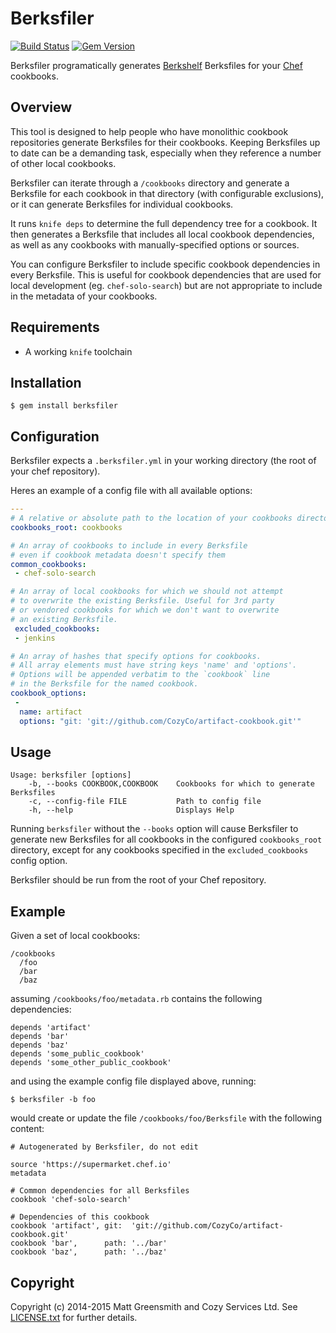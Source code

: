 # Berksfiler

[![Build Status](https://travis-ci.org/mgreensmith/berksfiler.svg)](https://travis-ci.org/mgreensmith/berksfiler)
[![Gem Version](https://badge.fury.io/rb/berksfiler.svg)](http://badge.fury.io/rb/berksfiler)

Berksfiler programatically generates [Berkshelf](http://berkshelf.com/) Berksfiles for your [Chef](https://www.chef.io/) cookbooks.

## Overview

This tool is designed to help people who have monolithic cookbook repositories generate Berksfiles for their cookbooks. Keeping Berksfiles up to date can be a demanding task, especially when they reference a number of other local cookbooks.

Berksfiler can iterate through a `/cookbooks` directory and generate a Berksfile for each cookbook in that directory (with configurable exclusions), or it can generate Berksfiles for individual cookbooks.

It runs `knife deps` to determine the full dependency tree for a cookbook. It then generates a Berksfile that includes all local cookbook dependencies, as well as any cookbooks with manually-specified options or sources.

You can configure Berksfiler to include specific cookbook dependencies in every Berksfile. This is useful for cookbook dependencies that are used for local development (eg. `chef-solo-search`) but are not appropriate to include in the metadata of your cookbooks.

## Requirements

  - A working `knife` toolchain

## Installation

    $ gem install berksfiler

## Configuration

Berksfiler expects a `.berksfiler.yml` in your working directory (the root of your chef repository).

Heres an example of a config file with all available options:

```yaml
---
# A relative or absolute path to the location of your cookbooks directory.
cookbooks_root: cookbooks

# An array of cookbooks to include in every Berksfile
# even if cookbook metadata doesn't specify them
common_cookbooks:
 - chef-solo-search

# An array of local cookbooks for which we should not attempt
# to overwrite the existing Berksfile. Useful for 3rd party
# or vendored cookbooks for which we don't want to overwrite
# an existing Berksfile.
 excluded_cookbooks:
 - jenkins

# An array of hashes that specify options for cookbooks.
# All array elements must have string keys 'name' and 'options'.
# Options will be appended verbatim to the `cookbook` line
# in the Berksfile for the named cookbook.
cookbook_options:
 -
  name: artifact
  options: "git: 'git://github.com/CozyCo/artifact-cookbook.git'"
```

## Usage

```
Usage: berksfiler [options]
    -b, --books COOKBOOK,COOKBOOK    Cookbooks for which to generate Berksfiles
    -c, --config-file FILE           Path to config file
    -h, --help                       Displays Help
```

Running `berksfiler` without the `--books` option will cause Berksfiler to generate
new Berksfiles for all cookbooks in the configured `cookbooks_root` directory,
except for any cookbooks specified in the `excluded_cookbooks` config option.

Berksfiler should be run from the root of your Chef repository.

## Example

Given a set of local cookbooks:
```
/cookbooks
  /foo
  /bar
  /baz
```

assuming `/cookbooks/foo/metadata.rb` contains the following dependencies:
```
depends 'artifact'
depends 'bar'
depends 'baz'
depends 'some_public_cookbook'
depends 'some_other_public_cookbook'
```

and using the example config file displayed above, running:
```
$ berksfiler -b foo
```

would create or update the file `/cookbooks/foo/Berksfile` with the following content:
```
# Autogenerated by Berksfiler, do not edit

source 'https://supermarket.chef.io'
metadata

# Common dependencies for all Berksfiles
cookbook 'chef-solo-search'

# Dependencies of this cookbook
cookbook 'artifact', git:  'git://github.com/CozyCo/artifact-cookbook.git'
cookbook 'bar',      path: '../bar'
cookbook 'baz',      path: '../baz'
```

## Copyright

Copyright (c) 2014-2015 Matt Greensmith and Cozy Services Ltd. See [LICENSE.txt](LICENSE.txt) for
further details.
